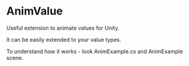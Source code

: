 # AnimValue

Useful extension to animate values for Unity.

It can be easily extended to your value types.

To understand how it works - look AnimExample.cs and AnimExample scene.
